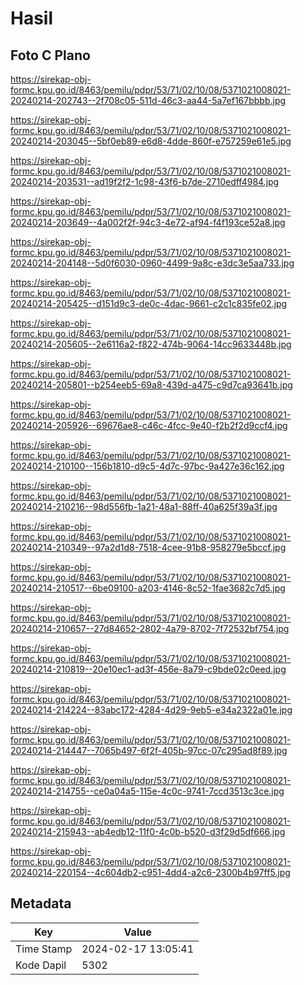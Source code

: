 # Hasil

## Foto C Plano

https://sirekap-obj-formc.kpu.go.id/8463/pemilu/pdpr/53/71/02/10/08/5371021008021-20240214-202743--2f708c05-511d-46c3-aa44-5a7ef167bbbb.jpg

https://sirekap-obj-formc.kpu.go.id/8463/pemilu/pdpr/53/71/02/10/08/5371021008021-20240214-203045--5bf0eb89-e6d8-4dde-860f-e757259e61e5.jpg

https://sirekap-obj-formc.kpu.go.id/8463/pemilu/pdpr/53/71/02/10/08/5371021008021-20240214-203531--ad19f2f2-1c98-43f6-b7de-2710edff4984.jpg

https://sirekap-obj-formc.kpu.go.id/8463/pemilu/pdpr/53/71/02/10/08/5371021008021-20240214-203649--4a002f2f-94c3-4e72-af94-f4f193ce52a8.jpg

https://sirekap-obj-formc.kpu.go.id/8463/pemilu/pdpr/53/71/02/10/08/5371021008021-20240214-204148--5d0f6030-0960-4499-9a8c-e3dc3e5aa733.jpg

https://sirekap-obj-formc.kpu.go.id/8463/pemilu/pdpr/53/71/02/10/08/5371021008021-20240214-205425--d151d9c3-de0c-4dac-9661-c2c1c835fe02.jpg

https://sirekap-obj-formc.kpu.go.id/8463/pemilu/pdpr/53/71/02/10/08/5371021008021-20240214-205605--2e6116a2-f822-474b-9064-14cc9633448b.jpg

https://sirekap-obj-formc.kpu.go.id/8463/pemilu/pdpr/53/71/02/10/08/5371021008021-20240214-205801--b254eeb5-69a8-439d-a475-c9d7ca93641b.jpg

https://sirekap-obj-formc.kpu.go.id/8463/pemilu/pdpr/53/71/02/10/08/5371021008021-20240214-205926--69676ae8-c46c-4fcc-9e40-f2b2f2d9ccf4.jpg

https://sirekap-obj-formc.kpu.go.id/8463/pemilu/pdpr/53/71/02/10/08/5371021008021-20240214-210100--156b1810-d9c5-4d7c-97bc-9a427e36c162.jpg

https://sirekap-obj-formc.kpu.go.id/8463/pemilu/pdpr/53/71/02/10/08/5371021008021-20240214-210216--98d556fb-1a21-48a1-88ff-40a625f39a3f.jpg

https://sirekap-obj-formc.kpu.go.id/8463/pemilu/pdpr/53/71/02/10/08/5371021008021-20240214-210349--97a2d1d8-7518-4cee-91b8-958279e5bccf.jpg

https://sirekap-obj-formc.kpu.go.id/8463/pemilu/pdpr/53/71/02/10/08/5371021008021-20240214-210517--6be09100-a203-4146-8c52-1fae3682c7d5.jpg

https://sirekap-obj-formc.kpu.go.id/8463/pemilu/pdpr/53/71/02/10/08/5371021008021-20240214-210657--27d84652-2802-4a79-8702-7f72532bf754.jpg

https://sirekap-obj-formc.kpu.go.id/8463/pemilu/pdpr/53/71/02/10/08/5371021008021-20240214-210819--20e10ec1-ad3f-456e-8a79-c9bde02c0eed.jpg

https://sirekap-obj-formc.kpu.go.id/8463/pemilu/pdpr/53/71/02/10/08/5371021008021-20240214-214224--83abc172-4284-4d29-9eb5-e34a2322a01e.jpg

https://sirekap-obj-formc.kpu.go.id/8463/pemilu/pdpr/53/71/02/10/08/5371021008021-20240214-214447--7065b497-6f2f-405b-97cc-07c295ad8f89.jpg

https://sirekap-obj-formc.kpu.go.id/8463/pemilu/pdpr/53/71/02/10/08/5371021008021-20240214-214755--ce0a04a5-115e-4c0c-9741-7ccd3513c3ce.jpg

https://sirekap-obj-formc.kpu.go.id/8463/pemilu/pdpr/53/71/02/10/08/5371021008021-20240214-215943--ab4edb12-11f0-4c0b-b520-d3f29d5df666.jpg

https://sirekap-obj-formc.kpu.go.id/8463/pemilu/pdpr/53/71/02/10/08/5371021008021-20240214-220154--4c604db2-c951-4dd4-a2c6-2300b4b97ff5.jpg


## Metadata

| Key        | Value               |
| ---------- | ------------------- |
| Time Stamp | 2024-02-17 13:05:41 |
| Kode Dapil | 5302                |



